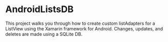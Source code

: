 # AndroidListsDB
This project walks you through how to create custom listAdapters for a ListView using the Xamarin framework for Android. Changes, updates, and deletes are made using a SQLite DB.
